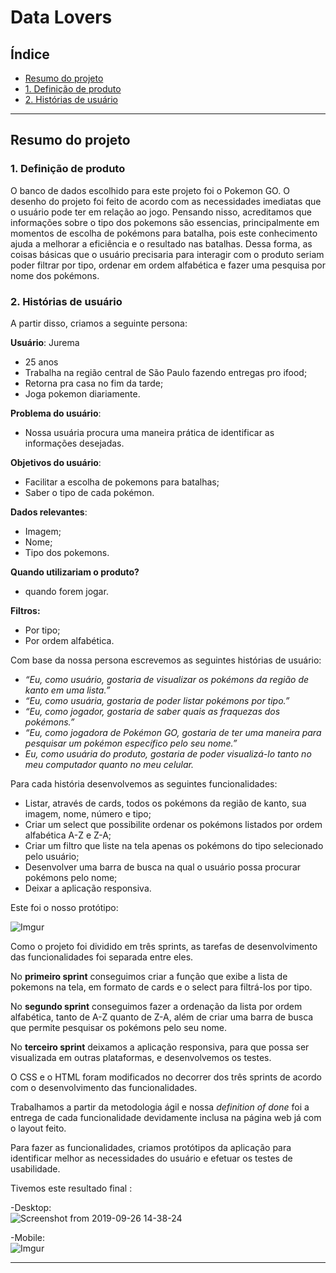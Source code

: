# Data Lovers

## Índice

* [Resumo do projeto](#resumo-do-projeto)
* [1. Definição de produto](#1-definição-de-produto)
* [2. Histórias de usuário](#2-histórias-de-usuário)

***

## Resumo do projeto

### 1. Definição de produto

O banco de dados escolhido para este projeto foi o Pokemon GO.
O desenho do projeto foi feito de acordo com as necessidades imediatas que
o usuário pode ter em relação ao jogo. Pensando nisso, acreditamos que informações
sobre o tipo dos pokemons são essencias, principalmente em momentos de escolha
de pokémons para batalha, pois este conhecimento ajuda a melhorar a eficiência
e o resultado nas batalhas.
Dessa forma, as coisas básicas que o usuário precisaria para interagir com o produto
seriam poder filtrar por tipo, ordenar em ordem alfabética e fazer uma pesquisa
por nome dos pokémons.

### 2. Histórias de usuário

A partir disso, criamos a seguinte persona:

 **Usuário**:  Jurema
- 25 anos
- Trabalha na região central de São Paulo fazendo entregas pro ifood;
- Retorna pra casa no fim da tarde;
- Joga pokemon diariamente.

**Problema do usuário**:
- Nossa usuária procura uma maneira prática de identificar as informações desejadas.

**Objetivos do usuário**:
- Facilitar a escolha de pokemons para batalhas;
- Saber o tipo de cada pokémon.

**Dados relevantes**:
- Imagem;
- Nome;
- Tipo dos pokemons.

**Quando utilizariam o produto?**
- quando forem jogar.

**Filtros:**
- Por tipo;
- Por ordem alfabética.

Com base da nossa persona escrevemos as seguintes histórias de usuário:

- *“Eu, como usuário, gostaria de visualizar os pokémons da região de kanto em uma lista.”*
- *“Eu, como usuária, gostaria de poder listar pokémons por tipo.”*
- *“Eu, como jogador, gostaria de saber quais as fraquezas dos pokémons.”*
- *“Eu, como jogadora de Pokémon GO, gostaria de ter uma maneira para pesquisar um pokémon*
*específico pelo seu nome.”*
- *Eu, como usuária do produto, gostaria de poder visualizá-lo tanto no meu computador*
*quanto no meu celular.*

Para cada história desenvolvemos as seguintes funcionalidades:
- Listar, através de cards, todos os pokémons da região de kanto, sua imagem,
nome, número e tipo;
- Criar um select que possibilite ordenar os pokémons listados por ordem 
alfabética A-Z e Z-A;
- Criar um filtro que liste na tela apenas os pokémons do tipo selecionado pelo usuário;
- Desenvolver uma barra de busca na qual o usuário possa procurar pokémons
pelo nome;
- Deixar a aplicação responsiva.

Este foi o nosso protótipo:  

![Imgur](https://i.imgur.com/yQYKj8Y.png?1)  

Como o projeto foi dividido em três sprints, as tarefas de desenvolvimento das
funcionalidades foi separada entre eles.

No **primeiro sprint** conseguimos criar a função que exibe a lista de pokemons na
tela, em formato de cards e o select para filtrá-los por tipo. 

No **segundo sprint** conseguimos fazer a ordenação da lista por ordem
alfabética, tanto de A-Z quanto de Z-A, além de criar uma barra de busca
que permite pesquisar os pokémons pelo seu nome.

No **terceiro sprint** deixamos a aplicação responsiva, para que possa ser
visualizada em outras plataformas, e desenvolvemos os testes.

O CSS e o HTML foram modificados no decorrer dos três sprints de acordo com o
desenvolvimento das funcionalidades.

Trabalhamos a partir da metodologia ágil e nossa *definition of done* foi a entrega de cada funcionalidade devidamente inclusa na página web já com o layout feito.

Para fazer as funcionalidades, criamos protótipos da aplicação
para identificar melhor as necessidades do usuário e efetuar os testes
de usabilidade. 

Tivemos este resultado final :

-Desktop:  
![Screenshot from 2019-09-26 14-38-24](https://user-images.githubusercontent.com/50585591/65712532-a07b4100-e06d-11e9-9efd-c0af291a0601.png)  

-Mobile:  
![Imgur](https://i.imgur.com/KJHkuPL.jpg?1)
***
